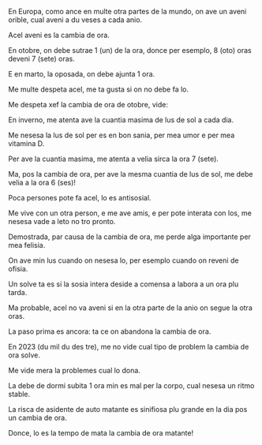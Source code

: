 En Europa, como ance en multe otra partes de la mundo, on ave un aveni orible, cual aveni a du veses a cada anio.

Acel aveni es la cambia de ora.

En otobre, on debe sutrae 1 (un) de la ora, donce per esemplo, 8 (oto) oras deveni 7 (sete) oras.

E en marto, la oposada, on debe ajunta 1 ora.

Me multe despeta acel, me ta gusta si on no debe fa lo.

Me despeta xef la cambia de ora de otobre, vide:

En inverno, me atenta ave la cuantia masima de lus de sol a cada dia.

Me nesesa la lus de sol per es en bon sania, per mea umor e per mea vitamina D.

Per ave la cuantia masima, me atenta a velia sirca la ora 7 (sete). 

Ma, pos la cambia de ora, per ave la mesma cuantia de lus de sol, me debe velia a la ora 6 (ses)!

Poca persones pote fa acel, lo es antisosial.

Me vive con un otra person, e me ave amis, e per pote interata con los, me nesesa vade a leto no tro pronto.

Demostrada, par causa de la cambia de ora, me perde alga importante per mea felisia.

On ave min lus cuando on nesesa lo, per esemplo cuando on reveni de ofisia.

Un solve ta es si la sosia intera deside a comensa a labora a un ora plu tarda. 

Ma probable, acel no va aveni si en la otra parte de la anio on segue la otra oras.

La paso prima es ancora: ta ce on abandona la cambia de ora.

En 2023 (du mil du des tre), me no vide cual tipo de problem la cambia de ora solve.

Me vide mera la problemes cual lo dona.

La debe de dormi subita 1 ora min es mal per la corpo, cual nesesa un ritmo stable.

La risca de asidente de auto matante es sinifiosa plu grande en la dia pos un cambia de ora.

Donce, lo es la tempo de mata la cambia de ora matante!